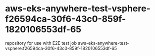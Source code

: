 # aws-eks-anywhere-test-vsphere-f26594ca-30f6-43c0-859f-1820106553df-65
repository for use with E2E test job aws-eks-anywhere-test-vsphere:f26594ca-30f6-43c0-859f-1820106553df-65
